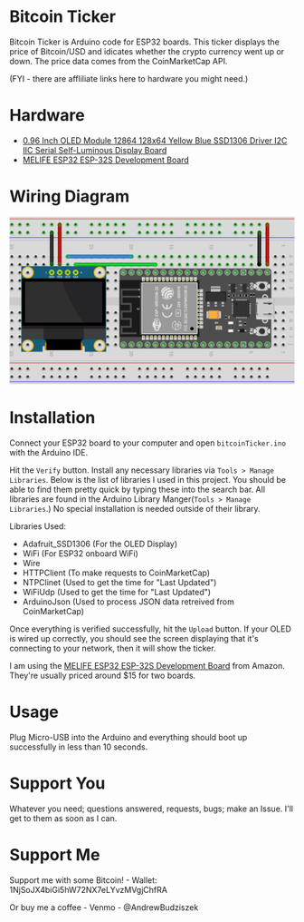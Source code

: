 # Bitcoin Ticker
Bitcoin Ticker is Arduino code for ESP32 boards. This ticker displays the price of Bitcoin/USD and idicates whether the crypto currency went up or down. The price data comes from the CoinMarketCap API.

(FYI - there are affliliate links here to hardware you might need.)

# Hardware
* <a target="_blank" href="https://www.amazon.com/gp/product/B08FD643VZ/ref=as_li_tl?ie=UTF8&camp=1789&creative=9325&creativeASIN=B08FD643VZ&linkCode=as2&tag=sonbrooks-20&linkId=9faac9c05979ab5d1800f8007b87bc86">0.96 Inch OLED Module 12864 128x64 Yellow Blue SSD1306 Driver I2C IIC Serial Self-Luminous Display Board</a>
* <a target="_blank" href="https://www.amazon.com/gp/product/B07Q576VWZ/ref=as_li_tl?ie=UTF8&camp=1789&creative=9325&creativeASIN=B07Q576VWZ&linkCode=as2&tag=sonbrooks-20&linkId=3a96c90ac45fbedce46412bc24f99fe7">MELIFE ESP32 ESP-32S Development Board</a>

# Wiring Diagram
![Wiring Diagram](wire-diagram.png)

# Installation
Connect your ESP32 board to your computer and open `bitcoinTicker.ino` with the Arduino IDE. 

Hit the `Verify` button. Install any necessary libraries via `Tools > Manage Libraries`. Below is the list of libraries I used in this project. You should be able to find them pretty quick by typing these into the search bar. All libraries are found in the Arduino Library Manger(`Tools > Manage Libraries`.) No special installation is needed outside of their library.

Libraries Used:
* Adafruit_SSD1306 (For the OLED Display)
* WiFi (For ESP32 onboard WiFi)
* Wire
* HTTPClient (To make requests to CoinMarketCap)
* NTPClinet (Used to get the time for "Last Updated")
* WiFiUdp (Used to get the time for "Last Updated")
* ArduinoJson (Used to process JSON data retreived from CoinMarketCap)

Once everything is verified successfully, hit the `Upload` button. If your OLED is wired up correctly, you should see the screen displaying that it's connecting to your network, then it will show the ticker. 

I am using the <a target="_blank" href="https://www.amazon.com/gp/product/B07Q576VWZ/ref=as_li_tl?ie=UTF8&camp=1789&creative=9325&creativeASIN=B07Q576VWZ&linkCode=as2&tag=sonbrooks-20&linkId=3a96c90ac45fbedce46412bc24f99fe7">MELIFE ESP32 ESP-32S Development Board</a> from Amazon. They're usually priced around $15 for two boards.

# Usage
Plug Micro-USB into the Arduino and everything should boot up successfully in less than 10 seconds.

# Support You
Whatever you need; questions answered, requests, bugs; make an Issue. I'll get to them as soon as I can.

# Support Me
Support me with some Bitcoin! - Wallet: 1NjSoJX4biGi5hW72NX7eLYvzMVgjChfRA

Or buy me a coffee - Venmo - @AndrewBudziszek
